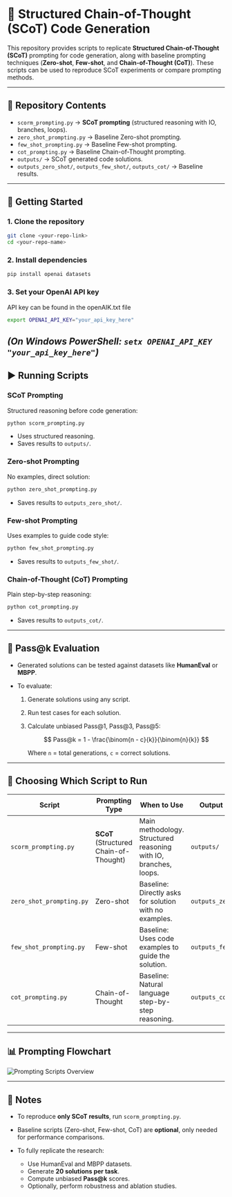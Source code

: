 

# 🧠 Structured Chain-of-Thought (SCoT) Code Generation

This repository provides scripts to replicate **Structured Chain-of-Thought (SCoT)** prompting for code generation, along with baseline prompting techniques (**Zero-shot**, **Few-shot**, and **Chain-of-Thought (CoT)**). These scripts can be used to reproduce SCoT experiments or compare prompting methods.

---

## 📂 Repository Contents

* `scorm_prompting.py` → **SCoT prompting** (structured reasoning with IO, branches, loops).
* `zero_shot_prompting.py` → Baseline Zero-shot prompting.
* `few_shot_prompting.py` → Baseline Few-shot prompting.
* `cot_prompting.py` → Baseline Chain-of-Thought prompting.
* `outputs/` → SCoT generated code solutions.
* `outputs_zero_shot/`, `outputs_few_shot/`, `outputs_cot/` → Baseline results.

---

## 🚀 Getting Started

### 1. Clone the repository

```bash
git clone <your-repo-link>
cd <your-repo-name>
```

### 2. Install dependencies

```bash
pip install openai datasets
```

### 3. Set your OpenAI API key
API key can be found in the openAIK.txt file
```bash
export OPENAI_API_KEY="your_api_key_here"
```

## *(On Windows PowerShell: `setx OPENAI_API_KEY "your_api_key_here"`)*

## ▶️ Running Scripts

### **SCoT Prompting**

Structured reasoning before code generation:

```bash
python scorm_prompting.py
```

* Uses structured reasoning.
* Saves results to `outputs/`.

### **Zero-shot Prompting**

No examples, direct solution:

```bash
python zero_shot_prompting.py
```

* Saves results to `outputs_zero_shot/`.

### **Few-shot Prompting**

Uses examples to guide code style:

```bash
python few_shot_prompting.py
```

* Saves results to `outputs_few_shot/`.

### **Chain-of-Thought (CoT) Prompting**

Plain step-by-step reasoning:

```bash
python cot_prompting.py
```

* Saves results to `outputs_cot/`.

---

## 🧪 Pass\@k Evaluation

* Generated solutions can be tested against datasets like **HumanEval** or **MBPP**.
* To evaluate:

  1. Generate solutions using any script.
  2. Run test cases for each solution.
  3. Calculate unbiased Pass\@1, Pass\@3, Pass\@5:

     $$
     Pass@k = 1 - \frac{\binom{n - c}{k}}{\binom{n}{k}}
     $$

     Where `n` = total generations, `c` = correct solutions.

---

## 🧭 Choosing Which Script to Run

| Script                   | Prompting Type                         | When to Use                                                      | Output Folder        |
| ------------------------ | -------------------------------------- | ---------------------------------------------------------------- | -------------------- |
| `scorm_prompting.py`     | **SCoT** (Structured Chain-of-Thought) | Main methodology. Structured reasoning with IO, branches, loops. | `outputs/`           |
| `zero_shot_prompting.py` | Zero-shot                              | Baseline: Directly asks for solution with no examples.           | `outputs_zero_shot/` |
| `few_shot_prompting.py`  | Few-shot                               | Baseline: Uses code examples to guide the solution.              | `outputs_few_shot/`  |
| `cot_prompting.py`       | Chain-of-Thought                       | Baseline: Natural language step-by-step reasoning.               | `outputs_cot/`       |

---

## 📊 Prompting Flowchart

![Prompting Scripts Overview](Prompting_Scripts_Overview.png)

---

## 📄 Notes

* To reproduce **only SCoT results**, run `scorm_prompting.py`.
* Baseline scripts (Zero-shot, Few-shot, CoT) are **optional**, only needed for performance comparisons.
* To fully replicate the research:

  * Use HumanEval and MBPP datasets.
  * Generate **20 solutions per task**.
  * Compute unbiased **Pass\@k** scores.
  * Optionally, perform robustness and ablation studies.


